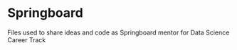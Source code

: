 # Springboard
Files used to share ideas and code as Springboard mentor for Data Science Career Track
